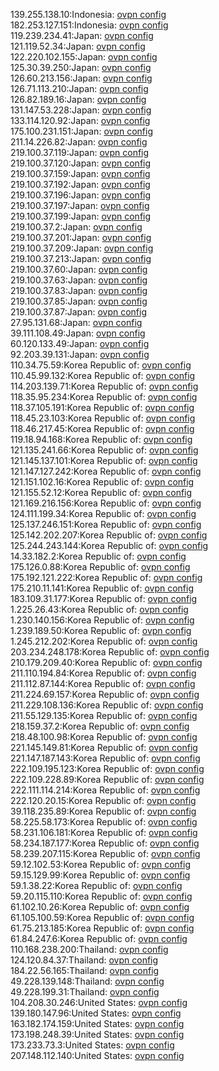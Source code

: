 139.255.138.10:Indonesia: [ovpn config](vpn/139_255_138_10.ovpn)  
182.253.127.151:Indonesia: [ovpn config](vpn/182_253_127_151.ovpn)  
119.239.234.41:Japan: [ovpn config](vpn/119_239_234_41.ovpn)  
121.119.52.34:Japan: [ovpn config](vpn/121_119_52_34.ovpn)  
122.220.102.155:Japan: [ovpn config](vpn/122_220_102_155.ovpn)  
125.30.39.250:Japan: [ovpn config](vpn/125_30_39_250.ovpn)  
126.60.213.156:Japan: [ovpn config](vpn/126_60_213_156.ovpn)  
126.71.113.210:Japan: [ovpn config](vpn/126_71_113_210.ovpn)  
126.82.189.16:Japan: [ovpn config](vpn/126_82_189_16.ovpn)  
131.147.53.228:Japan: [ovpn config](vpn/131_147_53_228.ovpn)  
133.114.120.92:Japan: [ovpn config](vpn/133_114_120_92.ovpn)  
175.100.231.151:Japan: [ovpn config](vpn/175_100_231_151.ovpn)  
211.14.226.82:Japan: [ovpn config](vpn/211_14_226_82.ovpn)  
219.100.37.119:Japan: [ovpn config](vpn/219_100_37_119.ovpn)  
219.100.37.120:Japan: [ovpn config](vpn/219_100_37_120.ovpn)  
219.100.37.159:Japan: [ovpn config](vpn/219_100_37_159.ovpn)  
219.100.37.192:Japan: [ovpn config](vpn/219_100_37_192.ovpn)  
219.100.37.196:Japan: [ovpn config](vpn/219_100_37_196.ovpn)  
219.100.37.197:Japan: [ovpn config](vpn/219_100_37_197.ovpn)  
219.100.37.199:Japan: [ovpn config](vpn/219_100_37_199.ovpn)  
219.100.37.2:Japan: [ovpn config](vpn/219_100_37_2.ovpn)  
219.100.37.201:Japan: [ovpn config](vpn/219_100_37_201.ovpn)  
219.100.37.209:Japan: [ovpn config](vpn/219_100_37_209.ovpn)  
219.100.37.213:Japan: [ovpn config](vpn/219_100_37_213.ovpn)  
219.100.37.60:Japan: [ovpn config](vpn/219_100_37_60.ovpn)  
219.100.37.63:Japan: [ovpn config](vpn/219_100_37_63.ovpn)  
219.100.37.83:Japan: [ovpn config](vpn/219_100_37_83.ovpn)  
219.100.37.85:Japan: [ovpn config](vpn/219_100_37_85.ovpn)  
219.100.37.87:Japan: [ovpn config](vpn/219_100_37_87.ovpn)  
27.95.131.68:Japan: [ovpn config](vpn/27_95_131_68.ovpn)  
39.111.108.49:Japan: [ovpn config](vpn/39_111_108_49.ovpn)  
60.120.133.49:Japan: [ovpn config](vpn/60_120_133_49.ovpn)  
92.203.39.131:Japan: [ovpn config](vpn/92_203_39_131.ovpn)  
110.34.75.59:Korea Republic of: [ovpn config](vpn/110_34_75_59.ovpn)  
110.45.99.132:Korea Republic of: [ovpn config](vpn/110_45_99_132.ovpn)  
114.203.139.71:Korea Republic of: [ovpn config](vpn/114_203_139_71.ovpn)  
118.35.95.234:Korea Republic of: [ovpn config](vpn/118_35_95_234.ovpn)  
118.37.105.191:Korea Republic of: [ovpn config](vpn/118_37_105_191.ovpn)  
118.45.23.103:Korea Republic of: [ovpn config](vpn/118_45_23_103.ovpn)  
118.46.217.45:Korea Republic of: [ovpn config](vpn/118_46_217_45.ovpn)  
119.18.94.168:Korea Republic of: [ovpn config](vpn/119_18_94_168.ovpn)  
121.135.241.66:Korea Republic of: [ovpn config](vpn/121_135_241_66.ovpn)  
121.145.137.101:Korea Republic of: [ovpn config](vpn/121_145_137_101.ovpn)  
121.147.127.242:Korea Republic of: [ovpn config](vpn/121_147_127_242.ovpn)  
121.151.102.16:Korea Republic of: [ovpn config](vpn/121_151_102_16.ovpn)  
121.155.52.12:Korea Republic of: [ovpn config](vpn/121_155_52_12.ovpn)  
121.169.216.156:Korea Republic of: [ovpn config](vpn/121_169_216_156.ovpn)  
124.111.199.34:Korea Republic of: [ovpn config](vpn/124_111_199_34.ovpn)  
125.137.246.151:Korea Republic of: [ovpn config](vpn/125_137_246_151.ovpn)  
125.142.202.207:Korea Republic of: [ovpn config](vpn/125_142_202_207.ovpn)  
125.244.243.144:Korea Republic of: [ovpn config](vpn/125_244_243_144.ovpn)  
14.33.182.2:Korea Republic of: [ovpn config](vpn/14_33_182_2.ovpn)  
175.126.0.88:Korea Republic of: [ovpn config](vpn/175_126_0_88.ovpn)  
175.192.121.222:Korea Republic of: [ovpn config](vpn/175_192_121_222.ovpn)  
175.210.11.141:Korea Republic of: [ovpn config](vpn/175_210_11_141.ovpn)  
183.109.31.177:Korea Republic of: [ovpn config](vpn/183_109_31_177.ovpn)  
1.225.26.43:Korea Republic of: [ovpn config](vpn/1_225_26_43.ovpn)  
1.230.140.156:Korea Republic of: [ovpn config](vpn/1_230_140_156.ovpn)  
1.239.189.50:Korea Republic of: [ovpn config](vpn/1_239_189_50.ovpn)  
1.245.212.202:Korea Republic of: [ovpn config](vpn/1_245_212_202.ovpn)  
203.234.248.178:Korea Republic of: [ovpn config](vpn/203_234_248_178.ovpn)  
210.179.209.40:Korea Republic of: [ovpn config](vpn/210_179_209_40.ovpn)  
211.110.194.84:Korea Republic of: [ovpn config](vpn/211_110_194_84.ovpn)  
211.112.87.144:Korea Republic of: [ovpn config](vpn/211_112_87_144.ovpn)  
211.224.69.157:Korea Republic of: [ovpn config](vpn/211_224_69_157.ovpn)  
211.229.108.136:Korea Republic of: [ovpn config](vpn/211_229_108_136.ovpn)  
211.55.129.135:Korea Republic of: [ovpn config](vpn/211_55_129_135.ovpn)  
218.159.37.2:Korea Republic of: [ovpn config](vpn/218_159_37_2.ovpn)  
218.48.100.98:Korea Republic of: [ovpn config](vpn/218_48_100_98.ovpn)  
221.145.149.81:Korea Republic of: [ovpn config](vpn/221_145_149_81.ovpn)  
221.147.187.143:Korea Republic of: [ovpn config](vpn/221_147_187_143.ovpn)  
222.109.195.123:Korea Republic of: [ovpn config](vpn/222_109_195_123.ovpn)  
222.109.228.89:Korea Republic of: [ovpn config](vpn/222_109_228_89.ovpn)  
222.111.114.214:Korea Republic of: [ovpn config](vpn/222_111_114_214.ovpn)  
222.120.20.15:Korea Republic of: [ovpn config](vpn/222_120_20_15.ovpn)  
39.118.235.89:Korea Republic of: [ovpn config](vpn/39_118_235_89.ovpn)  
58.225.58.173:Korea Republic of: [ovpn config](vpn/58_225_58_173.ovpn)  
58.231.106.181:Korea Republic of: [ovpn config](vpn/58_231_106_181.ovpn)  
58.234.187.177:Korea Republic of: [ovpn config](vpn/58_234_187_177.ovpn)  
58.239.207.115:Korea Republic of: [ovpn config](vpn/58_239_207_115.ovpn)  
59.12.102.53:Korea Republic of: [ovpn config](vpn/59_12_102_53.ovpn)  
59.15.129.99:Korea Republic of: [ovpn config](vpn/59_15_129_99.ovpn)  
59.1.38.22:Korea Republic of: [ovpn config](vpn/59_1_38_22.ovpn)  
59.20.115.110:Korea Republic of: [ovpn config](vpn/59_20_115_110.ovpn)  
61.102.10.26:Korea Republic of: [ovpn config](vpn/61_102_10_26.ovpn)  
61.105.100.59:Korea Republic of: [ovpn config](vpn/61_105_100_59.ovpn)  
61.75.213.185:Korea Republic of: [ovpn config](vpn/61_75_213_185.ovpn)  
61.84.247.6:Korea Republic of: [ovpn config](vpn/61_84_247_6.ovpn)  
110.168.238.200:Thailand: [ovpn config](vpn/110_168_238_200.ovpn)  
124.120.84.37:Thailand: [ovpn config](vpn/124_120_84_37.ovpn)  
184.22.56.165:Thailand: [ovpn config](vpn/184_22_56_165.ovpn)  
49.228.139.148:Thailand: [ovpn config](vpn/49_228_139_148.ovpn)  
49.228.199.31:Thailand: [ovpn config](vpn/49_228_199_31.ovpn)  
104.208.30.246:United States: [ovpn config](vpn/104_208_30_246.ovpn)  
139.180.147.96:United States: [ovpn config](vpn/139_180_147_96.ovpn)  
163.182.174.159:United States: [ovpn config](vpn/163_182_174_159.ovpn)  
173.198.248.39:United States: [ovpn config](vpn/173_198_248_39.ovpn)  
173.233.73.3:United States: [ovpn config](vpn/173_233_73_3.ovpn)  
207.148.112.140:United States: [ovpn config](vpn/207_148_112_140.ovpn)  
